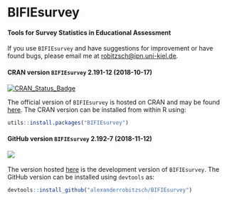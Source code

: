 # BIFIEsurvey
#### Tools for Survey Statistics in Educational Assessment


If you use `BIFIEsurvey` and have suggestions for improvement or have found bugs, please email me at robitzsch@ipn.uni-kiel.de.

#### CRAN version `BIFIEsurvey` 2.191-12 (2018-10-17)


[![CRAN_Status_Badge](http://www.r-pkg.org/badges/version-last-release/BIFIEsurvey)](https://cran.r-project.org/package=BIFIEsurvey)
&#160;&#160;


The official version of `BIFIEsurvey` is hosted on CRAN and may be found [here](https://cran.r-project.org/package=BIFIEsurvey). 
The CRAN version can be installed from within R using:

```r
utils::install.packages("BIFIEsurvey")
```

#### GitHub version `BIFIEsurvey` 2.192-7 (2018-11-12)

[![](https://img.shields.io/badge/github%20version-2.192--7-orange.svg)](https://github.com/alexanderrobitzsch/BIFIEsurvey)&#160;&#160;

The version hosted [here](https://github.com/alexanderrobitzsch/BIFIEsurvey) is the development version of `BIFIEsurvey`. 
The GitHub version can be installed using `devtools` as:

```r
devtools::install_github("alexanderrobitzsch/BIFIEsurvey")
```
